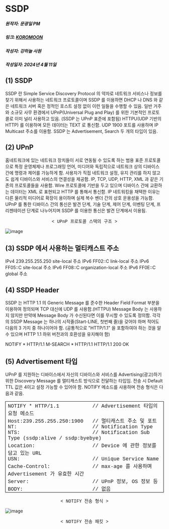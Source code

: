 # SSDP
##### 원작자: 문광일 PM
##### 링크: [KOROMOON][koromoonlink]
[koromoonlink]: https://koromoon.blogspot.com/2020/02/ssdp.html "Go koromoon"
##### 작성자: 강하늘 사원
##### 작성일자: 2024년 4월 11일

## (1) SSDP

SSDP 란 Simple Service Discovery Protocol 의 약자로 네트워크 서비스나 정보를 찾기 위해서 사용하는 네트워크 프로토콜이며 SSDP 를 이용하면 DHCP 나 DNS 와 같은 네트워크 서버 혹은 정적인 호스트 설정 없이 이런 일들을 수행할 수 있음.
일반 거주와 소규모 사무 환경에서 UPnP(Universal Plug and Play) 를 위한 기본적인 프로토콜로 이미 널리 사용하고 있음. (SSDP 는 UPnP 표준에 포함됨)
HTTPU(UDP 기반의 HTTP) 를 이용하며 모든 데이터는 TEXT 로 통신함.
UDP 1900 포트를 사용하며 IP Multicast 주소를 이용함.
SSDP 는 Advertisement, Search 두 개의 타입이 있음.



## (2) UPnP

홈네트워크에 있는 네트워크 장치들이 서로 연동될 수 있도록 하는 범용 표준 프로토콜으로 특정 운영체제나 프로그래밍 언어, 미디어와 독립적으로 네트워크 상의 디바이스 간에 명령과 제어를 가능하게 함.
사용자가 직접 네트워크 설정, 유지 관리를 하지 않고도 쉽게 디바이스와 서비스의 연결성을 제공함.
IP, TCP, UDP, HTTP, XML 과 같은 기존의 프로토콜들을 사용함.
Wire 프로토콜에 기반을 두고 있으며 디바이스 간에 교환하는 데이터는 XML 로 표현되고 HTTP 를 통해서 통신함. IP 네트워킹을 채택한 이유는 다른 물리적 미디어로 확장이 용이하며 실제 복수 벤더 간의 상호 운용성을 가능함.
UPnP 를 통한 디바이스 간의 통신은 발견 단계, 기술 단계, 제어 단계, 이벤팅 단계, 프리젠테이션 단계로 나누어지며 SSDP 를 이용한 통신은 발견 단계에서 이용됨.

<div style="text-align: center;">
<span style="font-family: Courier New, Courier, monospace;">&lt; UPnP 프로토콜 스택의 구조 &gt;</span></div>

![image](https://github.com/ICTIS-Cert-System-Project/ICTIS-Cert-System/assets/164521627/03473286-3203-4633-8c3b-22c37e19d69a)


## (3) SSDP 에서 사용하는 멀티캐스트 주소

IPv4 239.255.255.250  site-local 주소
IPv6 FF02::C   link-local 주소
IPv6 FF05::C   site-local 주소
IPv6 FF08::C   organization-local 주소
IPv6 FF0E::C   global 주소



## (4) SSDP Header

SSDP 는 HTTP 1.1 의 Generic Message 를 준수한 Header Field Format 부분을 이용하여 정의되며 TCP 대신에 UDP 를 사용함.(HTTPU)
Message Body 는 사용하지 않지만 만약에 Message Body 가 수신된다면 이를 무시할 수 있도록 정의함.
각각의 SSDP Message 는 하나의 시작줄(Start-LINE, 첫번째 줄)을 갖어야 하며 적어도 다음의 3 가지 중 하나이어야 함. (공통적으로 "HTTP/1.1" 을 포함하여야 하는 것을 알 수 있으며 HTTP 1.1 하위 버전과의 호환성을 유지해야 함)

NOTIFY * HTTP/1.1
M-SEARCH * HTTP/1.1
HTTP/1.1 200 OK

## (5) Advertisement 타입

UPnP 를 지원하는 디바이스에서 자신의 디바이스와 서비스를 Advertising(광고)하기 위한 Discovery Message 를 멀티캐스트 방식으로 전달하는 타입임.
전송 시 Default TTL 값은 4이고 설정 가능할 수 있어야 함.
NOTIFY 메소드를 사용하며 전송 형식은 다음과 같음.

<table border="1" cellpadding="0" cellspacing="0" class="MsoTableGrid" style="border-collapse: collapse; border: none; mso-border-alt: solid windowtext .5pt; mso-padding-alt: 0cm 5.4pt 0cm 5.4pt; mso-yfti-tbllook: 1184;">
 <tbody>
<tr>
  <td style="border: solid windowtext 1.0pt; mso-border-alt: solid windowtext .5pt; padding: 0cm 5.4pt 0cm 5.4pt; width: 461.2pt;" valign="top" width="615">
  <div class="MsoNoSpacing">
<span style="font-family: Courier New, Courier, monospace;"><span lang="EN-US">NOTIFY *
  HTTP/1.1&nbsp;&nbsp;&nbsp;&nbsp;&nbsp;&nbsp;&nbsp;&nbsp;&nbsp;&nbsp; // Advertisement </span>타입의 요청 메소드<span lang="EN-US"><o:p></o:p></span></span></div>
<div class="MsoNoSpacing">
<span style="font-family: Courier New, Courier, monospace;"><span lang="EN-US">Host:239.255.255.250:1900&nbsp;&nbsp; // </span>멀티캐스트
  주소 및 포트<span lang="EN-US"><o:p></o:p></span></span></div>
<div class="MsoNoSpacing">
<span lang="EN-US"><span style="font-family: Courier New, Courier, monospace;">NT:&nbsp;&nbsp;&nbsp;&nbsp;&nbsp;&nbsp;&nbsp;&nbsp;&nbsp;&nbsp;&nbsp;&nbsp;&nbsp;&nbsp;&nbsp;&nbsp;&nbsp;&nbsp;&nbsp;&nbsp;&nbsp;&nbsp;&nbsp;&nbsp; // Notification Type<o:p></o:p></span></span></div>
<div class="MsoNoSpacing">
<span lang="EN-US"><span style="font-family: Courier New, Courier, monospace;">NTS:&nbsp;&nbsp;&nbsp;&nbsp;&nbsp;&nbsp;&nbsp;&nbsp;&nbsp;&nbsp;&nbsp;&nbsp;&nbsp;&nbsp;&nbsp;&nbsp;&nbsp;&nbsp;&nbsp;&nbsp;&nbsp;&nbsp;&nbsp; // Notification Sub
  Type (ssdp:alive / ssdp:byebye)<o:p></o:p></span></span></div>
<div class="MsoNoSpacing">
<span style="font-family: Courier New, Courier, monospace;"><span lang="EN-US">Location:&nbsp;&nbsp;&nbsp;&nbsp;&nbsp;&nbsp;&nbsp;&nbsp;&nbsp;&nbsp;&nbsp;&nbsp;&nbsp;&nbsp;&nbsp;&nbsp; &nbsp;&nbsp;// Device </span>에 관한 정보를 담고 있는<span lang="EN-US"> URL<o:p></o:p></span></span></div>
<div class="MsoNoSpacing">
<span lang="EN-US"><span style="font-family: Courier New, Courier, monospace;">USN:&nbsp;&nbsp;&nbsp;&nbsp;&nbsp;&nbsp;&nbsp;&nbsp;&nbsp;&nbsp;&nbsp;&nbsp;&nbsp;&nbsp;&nbsp;&nbsp;&nbsp;&nbsp;&nbsp;&nbsp;&nbsp;&nbsp;&nbsp; // Unique Service
  Name<o:p></o:p></span></span></div>
<div class="MsoNoSpacing">
<span style="font-family: Courier New, Courier, monospace;"><span lang="EN-US">Cache-Control:&nbsp;&nbsp;&nbsp;&nbsp;&nbsp;&nbsp;&nbsp;&nbsp;&nbsp;&nbsp;&nbsp;&nbsp;&nbsp; // max-age </span>를 사용하며<span lang="EN-US"> Advertisement </span>가 유효한 시간<span lang="EN-US"><o:p></o:p></span></span></div>
<div class="MsoNoSpacing">
<span style="font-family: Courier New, Courier, monospace;"><span lang="EN-US">Server:&nbsp;&nbsp;&nbsp;&nbsp;&nbsp;&nbsp;&nbsp;&nbsp;&nbsp;&nbsp;&nbsp;&nbsp;&nbsp;&nbsp;&nbsp;&nbsp;&nbsp;&nbsp;&nbsp;&nbsp; // UPnP </span>정보<span lang="EN-US">, OS </span>정보 등<span lang="EN-US"><o:p></o:p></span></span></div>
<div class="MsoNoSpacing">
<span style="font-family: Courier New, Courier, monospace;"><span lang="EN-US">BODY:&nbsp;&nbsp;&nbsp;&nbsp;&nbsp;&nbsp;&nbsp;&nbsp;&nbsp;&nbsp;&nbsp;&nbsp;&nbsp;&nbsp;&nbsp;&nbsp;&nbsp;&nbsp;&nbsp;&nbsp;&nbsp;&nbsp; // </span>없음</span></div>
</td>
 </tr>
</tbody></table>
<div style="text-align: center;">
<span style="font-family: Courier New, Courier, monospace;">&lt; NOTIFY 전송 형식 &gt;</span></div>

![image](https://github.com/ICTIS-Cert-System-Project/ICTIS-Cert-System/assets/164521627/ae4b117e-709b-49f6-9e9c-1129c662ecce)
<div style="text-align: center;">
<span style="font-family: Courier New, Courier, monospace;">&lt; NOTIFY 전송 패킷 &gt;</span></div>
